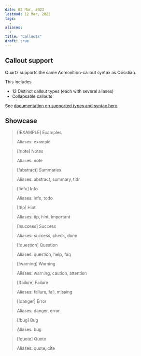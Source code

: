 ```yaml
---
date: 02 Mar, 2023
lastmod: 12 Mar, 2023
tags:
  - 
aliases:
  - 
title: "Callouts"
draft: true
---
```


## Callout support

Quartz supports the same Admonition-callout syntax as Obsidian.

This includes
- 12 Distinct callout types (each with several aliases)
- Collapsable callouts

See [documentation on supported types and syntax here](https://help.obsidian.md/How+to/Use+callouts#Types).

## Showcase

> [!EXAMPLE] Examples
>
> Aliases: example

> [!note] Notes
>
> Aliases: note

> [!abstract] Summaries 
>
> Aliases: abstract, summary, tldr

> [!info] Info 
>
> Aliases: info, todo

> [!tip] Hint 
>
> Aliases: tip, hint, important

> [!success] Success 
>
> Aliases: success, check, done

> [!question] Question 
>
> Aliases: question, help, faq

> [!warning] Warning 
>
> Aliases: warning, caution, attention

> [!failure] Failure 
>
> Aliases: failure, fail, missing

> [!danger] Error
>
> Aliases: danger, error

> [!bug] Bug
>
> Aliases: bug

> [!quote] Quote
>
> Aliases: quote, cite
